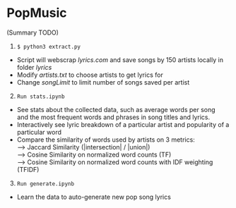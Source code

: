 # PopMusic

(Summary TODO)

1. `$ python3 extract.py`

* Script will webscrap _lyrics.com_ and save songs by 150 artists locally in folder _lyrics_  
* Modify _artists.txt_ to choose artists to get lyrics for 
* Change _songLimit_ to limit number of songs saved per artist

2. `Run stats.ipynb`

* See stats about the collected data, such as average words per song  
and the most frequent words and phrases in song titles and lyrics.  
* Interactively see lyric breakdown of a particular artist and popularity of a particular word  
* Compare the similarity of words used by artists on 3 metrics:  
        --> Jaccard Similarity (|intersection| / |union|)  
        --> Cosine Similarity on normalized word counts (TF)  
        --> Cosine Similarity on normalized word counts with IDF weighting (TFIDF)  

3. `Run generate.ipynb`

* Learn the data to auto-generate new pop song lyrics  
